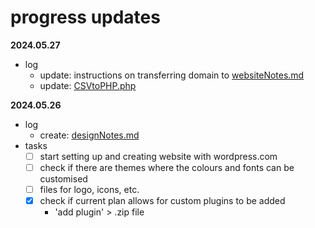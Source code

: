# progress updates

**2024.05.27**
- log
  - update: instructions on transferring domain to [websiteNotes.md](https://github.com/khruc-sail/thrive-lifeline/blob/df6951ac6bbd84bbe043d834b116355606eee5b3/test_KH/websiteNotes.md)
  - update: [CSVtoPHP.php](https://github.com/khruc-sail/thrive-lifeline/blob/df6951ac6bbd84bbe043d834b116355606eee5b3/test_KH/CSVtoPHP.php)


**2024.05.26**
- log
  - create: [designNotes.md](https://github.com/khruc-sail/thrive-lifeline/blob/6eb8fbed73b0bbecc4d6e9180f12bec1165461e9/test_KH/designNotes.md)
- tasks
  - [ ] start setting up and creating website with wordpress.com
  - [ ] check if there are themes where the colours and fonts can be customised
  - [ ] files for logo, icons, etc.
  - [x] check if current plan allows for custom plugins to be added
    - 'add plugin' > .zip file
